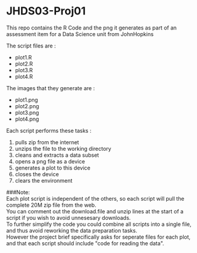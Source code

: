 # JHDS03-Proj01
This repo contains the R Code and the png it generates as part of an assessment item for a Data Science unit from JohnHopkins

The script files are :
* plot1.R  
* plot2.R  
* plot3.R  
* plot4.R  

The images that they generate are :  
* plot1.png  
* plot2.png  
* plot3.png  
* plot4.png  


Each script performs these tasks :  
  1. pulls zip from the internet  
  2. unzips the file to the working directory  
  3. cleans and extracts a data subset  
  4. opens a png file as a device  
  5. generates a plot to this device  
  6. closes the device  
  7. clears the environment

###Note:  
Each plot script is independent of the others, so each script will pull the complete 20M zip file from the web.  
You can comment out the download.file and unzip lines at the start of a script if you wish to avoid unnesesary downloads.  
To further simplify the code you could combine all scripts into a single file, and thus avoid reworking the data preparation tasks.  
However the project brief specifically asks for seperate files for each plot, and that each script should include "code for reading the data".  
